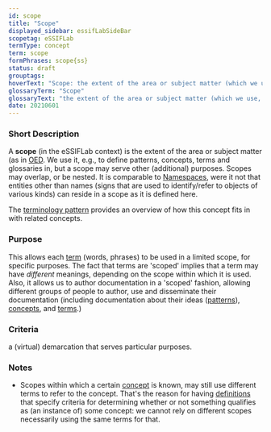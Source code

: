 ```yaml
---
id: scope
title: "Scope"
displayed_sidebar: essifLabSideBar
scopetag: eSSIFLab
termType: concept
term: scope
formPhrases: scope{ss}
status: draft
grouptags:
hoverText: "Scope: the extent of the area or subject matter (which we use, e.g., to define Patterns, Concepts, Terms and Glossaries in, but it serves other purposes as well)."
glossaryTerm: "Scope"
glossaryText: "the extent of the area or subject matter (which we use, e.g., to define [pattern](@), [concept](@), [term](@) and [glossaries](@) in, but it serves other purposes as well)."
date: 20210601
---
```


### Short Description
A **scope** (in the eSSIFLab context) is the extent of the area or subject matter (as in [OED](https://www.lexico.com/definition/scope). We use it, e.g., to define patterns, concepts, terms and glossaries in, but a scope may serve other (additional) purposes. Scopes may overlap, or be nested. It is comparable to [Namespaces](https://en.wikipedia.org/wiki/Namespace), were it not that entities other than names (signs that are used to identify/refer to objects of various kinds) can reside in a scope as it is defined here.

The [terminology pattern](pattern-terminology@) provides an overview of how this concept fits in with related concepts.

### Purpose
This allows each [term](@) (words, phrases) to be used in a limited scope, for specific purposes. The fact that terms are 'scoped' implies that a term may have _different_ meanings, depending on the scope within which it is used. Also, it allows us to author documentation in a 'scoped' fashion, allowing different groups of people to author, use and disseminate their documentation (including documentation about their ideas ([patterns](@)), [concepts](@), and [terms](@).)

### Criteria
a (virtual) demarcation that serves particular purposes.

### Notes
- Scopes within which a certain [concept](@) is known, may still use different terms to refer to the concept. That's the reason for having [definitions](@) that specify criteria for determining whether or not something qualifies as (an instance of) some concept: we cannot rely on different scopes necessarily using the same terms for that.
